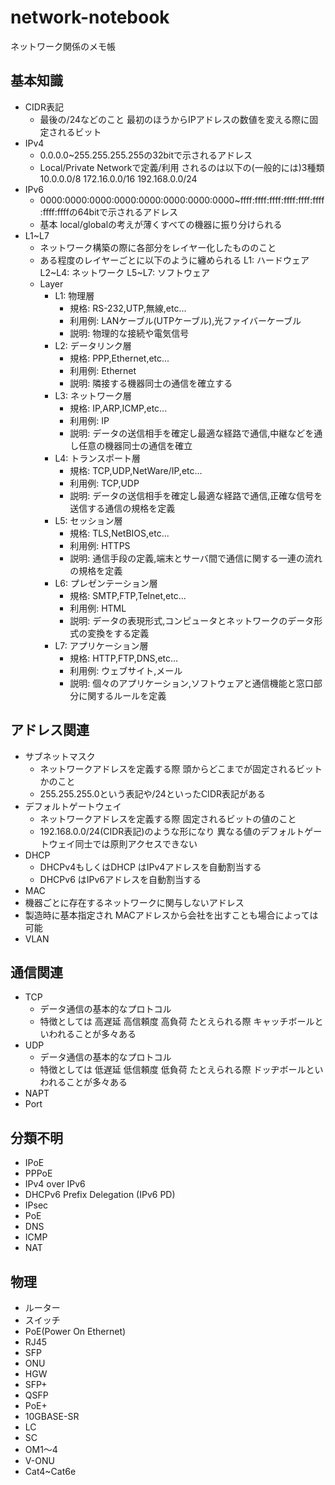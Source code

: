 # network-notebook
ネットワーク関係のメモ帳

## 基本知識
  - CIDR表記
      - 最後の/24などのこと
        最初のほうからIPアドレスの数値を変える際に固定されるビット
  - IPv4
    - 0.0.0.0~255.255.255.255の32bitで示されるアドレス
    - Local/Private Networkで定義/利用 されるのは以下の(一般的には)3種類
      10.0.0.0/8
      172.16.0.0/16
      192.168.0.0/24      
  - IPv6
    - 0000:0000:0000:0000:0000:0000:0000:0000~ffff:ffff:ffff:ffff:ffff:ffff:ffff:ffffの64bitで示されるアドレス
    - 基本 local/globalの考えが薄くすべての機器に振り分けられる
  - L1~L7
    - ネットワーク構築の際に各部分をレイヤー化したもののこと
    - ある程度のレイヤーごとに以下のように纏められる
      L1: ハードウェア
      L2~L4: ネットワーク
      L5~L7: ソフトウェア
    - Layer
      - L1: 物理層
        - 規格: RS-232,UTP,無線,etc...
        - 利用例: LANケーブル(UTPケーブル),光ファイバーケーブル
        - 説明: 物理的な接続や電気信号
      - L2: データリンク層
        - 規格: PPP,Ethernet,etc...
        - 利用例: Ethernet
        - 説明: 隣接する機器同士の通信を確立する
      - L3: ネットワーク層
        - 規格: IP,ARP,ICMP,etc...
        - 利用例: IP
        - 説明: データの送信相手を確定し最適な経路で通信,中継などを通し任意の機器同士の通信を確立
      - L4: トランスポート層
        - 規格: TCP,UDP,NetWare/IP,etc...
        - 利用例: TCP,UDP
        - 説明: データの送信相手を確定し最適な経路で通信,正確な信号を送信する通信の規格を定義
      - L5: セッション層
        - 規格: TLS,NetBIOS,etc...
        - 利用例: HTTPS
        - 説明: 通信手段の定義,端末とサーバ間で通信に関する一連の流れの規格を定義
      - L6: プレゼンテーション層
        - 規格: SMTP,FTP,Telnet,etc...
        - 利用例: HTML
        - 説明: データの表現形式,コンピュータとネットワークのデータ形式の変換をする定義
      - L7: アプリケーション層
        - 規格: HTTP,FTP,DNS,etc...
        - 利用例: ウェブサイト,メール
        - 説明: 個々のアプリケーション,ソフトウェアと通信機能と窓口部分に関するルールを定義

## アドレス関連
  - サブネットマスク
    - ネットワークアドレスを定義する際 頭からどこまでが固定されるビットかのこと
    - 255.255.255.0という表記や/24といったCIDR表記がある
  - デフォルトゲートウェイ
    - ネットワークアドレスを定義する際 固定されるビットの値のこと
    - 192.168.0.0/24(CIDR表記)のような形になり
      異なる値のデフォルトゲートウェイ同士では原則アクセスできない
  - DHCP
    - DHCPv4もしくはDHCP はIPv4アドレスを自動割当する
    - DHCPv6 はIPv6アドレスを自動割当する
  - MAC
   - 機器ごとに存在するネットワークに関与しないアドレス
   - 製造時に基本指定され MACアドレスから会社を出すことも場合によっては可能
  - VLAN

## 通信関連
  - TCP
    - データ通信の基本的なプロトコル
    - 特徴としては 高遅延 高信頼度 高負荷
      たとえられる際 キャッチボールといわれることが多々ある
  - UDP
    - データ通信の基本的なプロトコル
    - 特徴としては 低遅延 低信頼度 低負荷
      たとえられる際 ドッヂボールといわれることが多々ある
  - NAPT
  - Port

## 分類不明
  - IPoE
  - PPPoE
  - IPv4 over IPv6
  - DHCPv6 Prefix Delegation (IPv6 PD)
  - IPsec
  - PoE
  - DNS
  - ICMP
  - NAT

## 物理
  - ルーター
  - スイッチ
  - PoE(Power On Ethernet)
  - RJ45
  - SFP
  - ONU
  - HGW
  - SFP+
  - QSFP
  - PoE+
  - 10GBASE-SR
  - LC
  - SC
  - OM1〜4
  - V-ONU
  - Cat4~Cat6e
 
